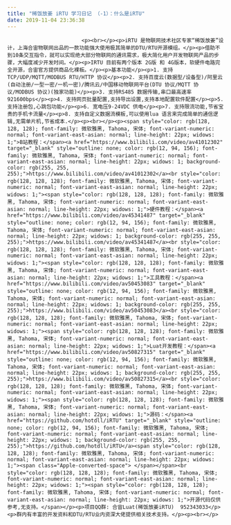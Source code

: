 ```yaml
---
title: "稀饭放姜 iRTU 学习日记 （-1）：什么是iRTU"
date: 2019-11-04 23:36:38
---
```




                            <p><br></p><p>iRTU 是物联网技术社区专家“稀饭放姜”设计，上海合宙物联网出品的一款功能强大使用极其简单的DTU/RTU开源模组。</p><p>借助不到10条交互指令，就可以实现绝大部分物联网的通讯需求，极大简化用户开发物联网产品的步骤，大幅度减少开发时间。</p><p>IRTU 目前有两个版本 2G版 和 4G版本，软硬件电路完全开源，合宙官方提供商品化裸板。</p><p>基本功能</p><p>1. 支持TCP/UDP/MQTT/MODBUS RTU/HTTP 协议</p><p>2. 支持百度云(数据型/设备型)/阿里云(自动注册/一型一密/一机一密)/腾讯云/中国移动物联网平台(DTU 协议/MQTT 协议/MODBUS 协议)(独家功能)</p><p>3. 支持RS485 数据传输,串口最高速率921600bps</p><p>4. 支持网页批量配置,支持导出设置,支持本地配置软件配置</p><p>5. 支持注册包,心跳包功能</p><p>6. 宽电压9-24VDC 供电</p><p>7. 支持限流功能,节省宝贵的手机卡流量</p><p>8. 支持自定义数据流模板,可以使用lua 语言来完成简单的通信逻辑,无需单片机,节省成本.</p><p><br></p><p><span style="color: rgb(128, 128, 128); font-family: 微软雅黑, Tahoma, 宋体; font-variant-numeric: normal; font-variant-east-asian: normal; line-height: 22px; widows: 1;">B站教程：</span><a href="https://www.bilibili.com/video/av41012302" target="_blank" style="outline: none; color: rgb(12, 94, 156); font-family: 微软雅黑, Tahoma, 宋体; font-variant-numeric: normal; font-variant-east-asian: normal; line-height: 22px; widows: 1; background-color: rgb(255, 255, 255);">https://www.bilibili.com/video/av41012302</a><br style="color: rgb(128, 128, 128); font-family: 微软雅黑, Tahoma, 宋体; font-variant-numeric: normal; font-variant-east-asian: normal; line-height: 22px; widows: 1;"><span style="color: rgb(128, 128, 128); font-family: 微软雅黑, Tahoma, 宋体; font-variant-numeric: normal; font-variant-east-asian: normal; line-height: 22px; widows: 1;">硬件教程：</span><a href="https://www.bilibili.com/video/av45341487" target="_blank" style="outline: none; color: rgb(12, 94, 156); font-family: 微软雅黑, Tahoma, 宋体; font-variant-numeric: normal; font-variant-east-asian: normal; line-height: 22px; widows: 1; background-color: rgb(255, 255, 255);">https://www.bilibili.com/video/av45341487</a><br style="color: rgb(128, 128, 128); font-family: 微软雅黑, Tahoma, 宋体; font-variant-numeric: normal; font-variant-east-asian: normal; line-height: 22px; widows: 1;"><span style="color: rgb(128, 128, 128); font-family: 微软雅黑, Tahoma, 宋体; font-variant-numeric: normal; font-variant-east-asian: normal; line-height: 22px; widows: 1;">工具教程：</span><a href="https://www.bilibili.com/video/av50453083" target="_blank" style="outline: none; color: rgb(12, 94, 156); font-family: 微软雅黑, Tahoma, 宋体; font-variant-numeric: normal; font-variant-east-asian: normal; line-height: 22px; widows: 1; background-color: rgb(255, 255, 255);">https://www.bilibili.com/video/av50453083</a><br style="color: rgb(128, 128, 128); font-family: 微软雅黑, Tahoma, 宋体; font-variant-numeric: normal; font-variant-east-asian: normal; line-height: 22px; widows: 1;"><span style="color: rgb(128, 128, 128); font-family: 微软雅黑, Tahoma, 宋体; font-variant-numeric: normal; font-variant-east-asian: normal; line-height: 22px; widows: 1;">Luat开发教程：</span><a href="https://www.bilibili.com/video/av50827315" target="_blank" style="outline: none; color: rgb(12, 94, 156); font-family: 微软雅黑, Tahoma, 宋体; font-variant-numeric: normal; font-variant-east-asian: normal; line-height: 22px; widows: 1; background-color: rgb(255, 255, 255);">https://www.bilibili.com/video/av50827315</a><br style="color: rgb(128, 128, 128); font-family: 微软雅黑, Tahoma, 宋体; font-variant-numeric: normal; font-variant-east-asian: normal; line-height: 22px; widows: 1;"><span style="color: rgb(128, 128, 128); font-family: 微软雅黑, Tahoma, 宋体; font-variant-numeric: normal; font-variant-east-asian: normal; line-height: 22px; widows: 1;">源码：</span><a href="https://github.com/hotdll/iRTU" target="_blank" style="outline: none; color: rgb(12, 94, 156); font-family: 微软雅黑, Tahoma, 宋体; font-variant-numeric: normal; font-variant-east-asian: normal; line-height: 22px; widows: 1; background-color: rgb(255, 255, 255);">https://github.com/hotdll/iRTU</a><span style="color: rgb(128, 128, 128); font-family: 微软雅黑, Tahoma, 宋体; font-variant-numeric: normal; font-variant-east-asian: normal; line-height: 22px; widows: 1;"><span class="Apple-converted-space"> </span></span><br style="color: rgb(128, 128, 128); font-family: 微软雅黑, Tahoma, 宋体; font-variant-numeric: normal; font-variant-east-asian: normal; line-height: 22px; widows: 1;"><span style="color: rgb(128, 128, 128); font-family: 微软雅黑, Tahoma, 宋体; font-variant-numeric: normal; font-variant-east-asian: normal; line-height: 22px; widows: 1;">开源代码仅供参考,无支持。</span></p><p>项目QQ群: 合宙Luat(稀饭放姜iRTU)  952343033</p><p>群内有丰富的开发资料和DTU/RTU业内资深大佬提供相关技术支持。</p><p><br></p>


